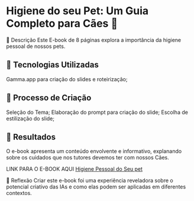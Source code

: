 # Higiene do seu Pet: Um Guia Completo para Cães 🌌
📒 Descrição
Este E-book de 8 páginas explora a importância da higiene pessoal de nossos pets.

## 🤖 Tecnologias Utilizadas
Gamma.app para criação do slides e roteirização;

## 🧐 Processo de Criação
Seleção do Tema;
Elaboração do prompt para criação do slide;
Escolha de estilização do slide;


## 🚀 Resultados
O e-book apresenta um conteúdo envolvente e informativo, explanando sobre os cuidados que nos tutores devemos ter com nossos Cães.

LINK PARA O E-BOOK AQUI [Higiene Pessoal do Seu pet](./exemplos/Higiene-do-seu-Pet-Um-Guia-Completo-para-Caes.pdf)

💭 Reflexão
Criar este e-book foi uma experiência reveladora sobre o potencial criativo das IAs e como elas podem ser aplicadas em diferentes contextos.
